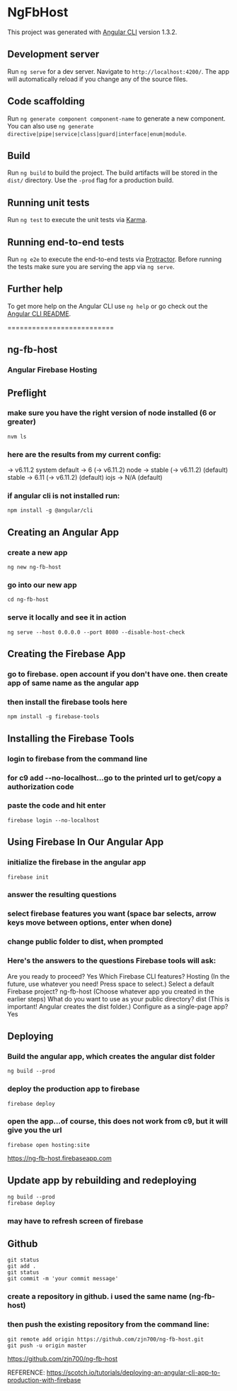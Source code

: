 # NgFbHost

This project was generated with [Angular CLI](https://github.com/angular/angular-cli) version 1.3.2.

## Development server

Run `ng serve` for a dev server. Navigate to `http://localhost:4200/`. The app will automatically reload if you change any of the source files.

## Code scaffolding

Run `ng generate component component-name` to generate a new component. You can also use `ng generate directive|pipe|service|class|guard|interface|enum|module`.

## Build

Run `ng build` to build the project. The build artifacts will be stored in the `dist/` directory. Use the `-prod` flag for a production build.

## Running unit tests

Run `ng test` to execute the unit tests via [Karma](https://karma-runner.github.io).

## Running end-to-end tests

Run `ng e2e` to execute the end-to-end tests via [Protractor](http://www.protractortest.org/).
Before running the tests make sure you are serving the app via `ng serve`.

## Further help

To get more help on the Angular CLI use `ng help` or go check out the [Angular CLI README](https://github.com/angular/angular-cli/blob/master/README.md).


==========================


## ng-fb-host
### Angular Firebase Hosting


## Preflight

### make sure you have the right version of node installed (6 or greater)
    nvm ls
    
### here are the results from my current config:
->      v6.11.2
         system
default -> 6 (-> v6.11.2)
node -> stable (-> v6.11.2) (default)
stable -> 6.11 (-> v6.11.2) (default)
iojs -> N/A (default)

### if angular cli is not installed run:
    npm install -g @angular/cli


## Creating an Angular App

### create a new app
    ng new ng-fb-host

### go into our new app
    cd ng-fb-host

### serve it locally and see it in action
    ng serve --host 0.0.0.0 --port 8080 --disable-host-check


## Creating the Firebase App

### go to firebase. open account if you don't have one. then create app of same name as the angular app
### then install the firebase tools here
    npm install -g firebase-tools


## Installing the Firebase Tools

### login to firebase from the command line
### for c9 add --no-localhost...go to the printed url to get/copy a authorization code
### paste the code and hit enter 
    firebase login --no-localhost


## Using Firebase In Our Angular App

### initialize the firebase in the angular app
    firebase init

### answer the resulting questions
### select firebase features you want (space bar selects, arrow keys move between options, enter when done)
### change public folder to dist, when prompted

### Here's the answers to the questions Firebase tools will ask:
Are you ready to proceed? Yes
Which Firebase CLI features? Hosting (In the future, use whatever you need! Press space to select.)
Select a default Firebase project? ng-fb-host (Choose whatever app you created in the earlier steps)
What do you want to use as your public directory? dist (This is important! Angular creates the dist folder.)
Configure as a single-page app? Yes


## Deploying

### Build the angular app, which creates the angular dist folder
    ng build --prod


### deploy the production app to firebase
    firebase deploy

### open the app...of course, this does not work from c9, but it will give you the url
    firebase open hosting:site


https://ng-fb-host.firebaseapp.com


## Update app by rebuilding and redeploying
    ng build --prod
    firebase deploy

### may have to refresh screen of firebase 


## Github
    git status
    git add .
    git status
    git commit -m 'your commit message'

### create a repository in github. i used the same name (ng-fb-host)

### then push the existing repository from the command line:
    git remote add origin https://github.com/zjn700/ng-fb-host.git
    git push -u origin master

https://github.com/zjn700/ng-fb-host




REFERENCE:
https://scotch.io/tutorials/deploying-an-angular-cli-app-to-production-with-firebase